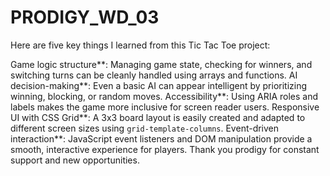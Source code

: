 # PRODIGY_WD_03
Here are five key things I learned from this Tic Tac Toe project:

Game logic structure**: Managing game state, checking for winners, and switching turns can be cleanly handled using arrays and functions.
AI decision-making**: Even a basic AI can appear intelligent by prioritizing winning, blocking, or random moves.
Accessibility**: Using ARIA roles and labels makes the game more inclusive for screen reader users.
Responsive UI with CSS Grid**: A 3x3 board layout is easily created and adapted to different screen sizes using `grid-template-columns`.
Event-driven interaction**: JavaScript event listeners and DOM manipulation provide a smooth, interactive experience for players.
Thank you prodigy for constant support and new opportunities.
